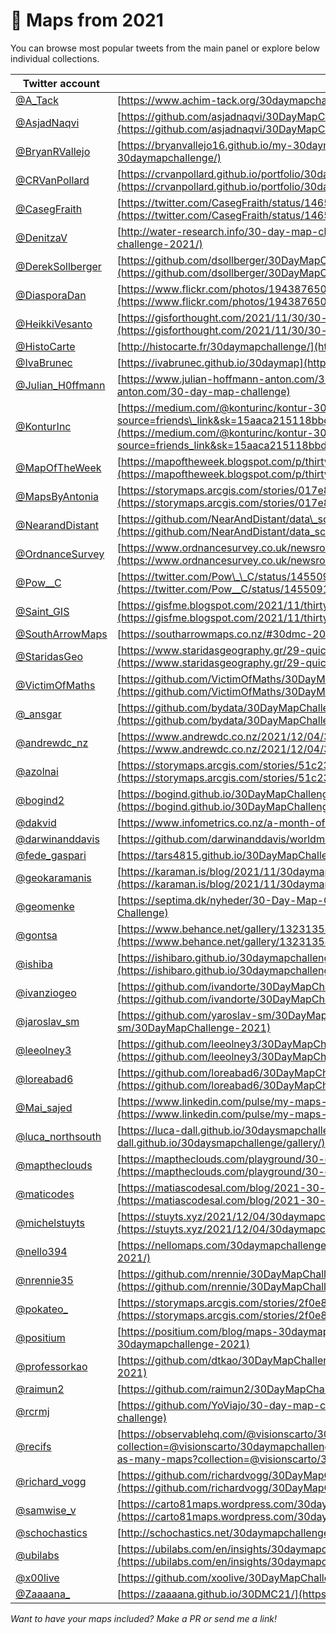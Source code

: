

# 🔵 Maps from 2021

You can browse most popular tweets from the main panel or explore below individual collections.

| Twitter account                                          | Map collection                                                                                                                                                                                                                                                        |
| -------------------------------------------------------- | --------------------------------------------------------------------------------------------------------------------------------------------------------------------------------------------------------------------------------------------------------------------- |
| [@A\_Tack](https://twitter.com/A_Tack)                   | [https://www.achim-tack.org/30daymapchallenge](https://www.achim-tack.org/30daymapchallenge)                                                                                                                                                                          |
| [@AsjadNaqvi](https://twitter.com/AsjadNaqvi)            | [https://github.com/asjadnaqvi/30DayMapChallenge2021](https://github.com/asjadnaqvi/30DayMapChallenge2021)    																																						   |
| [@BryanRVallejo](https://twitter.com/BryanRVallejo)      | [https://bryanvallejo16.github.io/my-30daymapchallenge/](https://bryanvallejo16.github.io/my-30daymapchallenge/)                                                                                                                                                      |
| [@CRVanPollard](https://twitter.com/CRVanPollard)        | [https://crvanpollard.github.io/portfolio/30day2021.html](https://crvanpollard.github.io/portfolio/30day2021.html)                                                                                                                                                    |
| [@CasegFraith](https://twitter.com/CasegFraith)          | [https://twitter.com/CasegFraith/status/1465733564646019084](https://twitter.com/CasegFraith/status/1465733564646019084)                                                                                                                                              |
| [@DenitzaV](https://twitter.com/DenitzaV)                | [http://water-research.info/30-day-map-challenge-2021/](http://water-research.info/30-day-map-challenge-2021/)                                                                                                                                                        |
| [@DerekSollberger](https://twitter.com/DerekSollberger)  | [https://github.com/dsollberger/30DayMapChallenge](https://github.com/dsollberger/30DayMapChallenge)                                                                                                                                                                  |
| [@DiasporaDan](https://twitter.com/DiasporaDan)          | [https://www.flickr.com/photos/194387650@N05/albums/72157720156583267/with/51689635932/](https://www.flickr.com/photos/194387650@N05/albums/72157720156583267/with/51689635932/)                                                                                      |
| [@HeikkiVesanto](https://twitter.com/HeikkiVesanto)      | [https://gisforthought.com/2021/11/30/30-day-map-challenge-2021](https://gisforthought.com/2021/11/30/30-day-map-challenge-2021)                                                                                                                                      |
| [@HistoCarte](https://twitter.com/HistoCarte)            | [http://histocarte.fr/30daymapchallenge/](http://histocarte.fr/30daymapchallenge/)                                                                                                                                                                                    |
| [@IvaBrunec](https://twitter.com/IvaBrunec)              | [https://ivabrunec.github.io/30daymap](https://ivabrunec.github.io/30daymap)                                                                                                                                                                                          |
| [@Julian\_H0ffmann](https://twitter.com/Julian_H0ffmann) | [https://www.julian-hoffmann-anton.com/30-day-map-challenge](https://www.julian-hoffmann-anton.com/30-day-map-challenge)                                                                                                                                              |
| [@KonturInc](https://twitter.com/KonturInc)              | [https://medium.com/@konturinc/kontur-30daymapchallenge-2021-e4799bcba975?source=friends\_link&sk=15aaca215118bbdd19fa3229fe6ce12a](https://medium.com/@konturinc/kontur-30daymapchallenge-2021-e4799bcba975?source=friends_link&sk=15aaca215118bbdd19fa3229fe6ce12a) |
| [@MapOfTheWeek](https://twitter.com/MapOfTheWeek)        | [https://mapoftheweek.blogspot.com/p/thirty-day-map-challenge-2021.html](https://mapoftheweek.blogspot.com/p/thirty-day-map-challenge-2021.html)                                                                                                                      |
| [@MapsByAntonia](https://twitter.com/MapsByAntonia)      | [https://storymaps.arcgis.com/stories/017e8ca6a916491db71d8378676a8f27](https://storymaps.arcgis.com/stories/017e8ca6a916491db71d8378676a8f27)                                                                                                                        |
| [@NearandDistant](https://twitter.com/NearandDistant)    | [https://github.com/NearAndDistant/data\_science\_with\_r/tree/main/30DayMapChallenge](https://github.com/NearAndDistant/data_science_with_r/tree/main/30DayMapChallenge)                                                                                             |
| [@OrdnanceSurvey](https://twitter.com/OrdnanceSurvey)    | [https://www.ordnancesurvey.co.uk/newsroom/blog/30-day-map-challenge](https://www.ordnancesurvey.co.uk/newsroom/blog/30-day-map-challenge)                                                                                                                            |
| [@Pow\_\_C](https://twitter.com/Pow__C)                  | [https://twitter.com/Pow\_\_C/status/1455091079951396864](https://twitter.com/Pow__C/status/1455091079951396864)                                                                                                                                                      |
| [@Saint\_GIS](https://twitter.com/Saint_GIS)             | [https://gisfme.blogspot.com/2021/11/thirty-days-of-mapping-fme-ing.html](https://gisfme.blogspot.com/2021/11/thirty-days-of-mapping-fme-ing.html)                                                                                                                    |
| [@SouthArrowMaps](https://twitter.com/SouthArrowMaps)    | [https://southarrowmaps.co.nz/#30dmc-2021](https://southarrowmaps.co.nz/#30dmc-2021)                                                                                                                                                                                  |
| [@StaridasGeo](https://twitter.com/StaridasGeo)          | [https://www.staridasgeography.gr/29-quick-maps-i-made-for-the-30-day-map-challenge-2021/](https://www.staridasgeography.gr/29-quick-maps-i-made-for-the-30-day-map-challenge-2021/)                                                                                  |
| [@VictimOfMaths](https://twitter.com/VictimOfMaths)      | [https://github.com/VictimOfMaths/30DayMapChallenge](https://github.com/VictimOfMaths/30DayMapChallenge)                                                                                                                                                              |
| [@\_ansgar](https://twitter.com/_ansgar)                 | [https://github.com/bydata/30DayMapChallenge-2021](https://github.com/bydata/30DayMapChallenge-2021)                                                                                                                                                                  |
| [@andrewdc\_nz](https://twitter.com/andrewdc_nz)         | [https://www.andrewdc.co.nz/2021/12/04/30daymapchallenge-2021-a-wrap-up/](https://www.andrewdc.co.nz/2021/12/04/30daymapchallenge-2021-a-wrap-up/)                                                                                                                    |
| [@azolnai](https://twitter.com/azolnai)         | [https://storymaps.arcgis.com/stories/51c23c009677471292b1d44e1f59abf8](https://storymaps.arcgis.com/stories/51c23c009677471292b1d44e1f59abf8)                                                                                                                    |
| [@bogind2](https://twitter.com/bogind2)                  | [https://bogind.github.io/30DayMapChallenge/day30](https://bogind.github.io/30DayMapChallenge/day30)                                                                                                                                                                  |
| [@dakvid](https://twitter.com/dakvid)                    | [https://www.infometrics.co.nz/a-month-of-maps/](https://www.infometrics.co.nz/a-month-of-maps/)                                                                                                                                                                      |
| [@darwinanddavis](https://twitter.com/darwinanddavis)    | [https://github.com/darwinanddavis/worldmaps](https://github.com/darwinanddavis/worldmaps)                                                                                                                                                                            |
| [@fede\_gaspari](https://twitter.com/fede_gaspari)       | [https://tars4815.github.io/30DayMapChallenge/](https://tars4815.github.io/30DayMapChallenge/)                                                                                                                                                                        |
| [@geokaramanis](https://twitter.com/geokaramanis)        | [https://karaman.is/blog/2021/11/30daymapchallenge-2021](https://karaman.is/blog/2021/11/30daymapchallenge-2021)                                                                                                                                                      |
| [@geomenke](https://twitter.com/geomenke)       		   | [https://septima.dk/nyheder/30-Day-Map-Challenge](https://septima.dk/nyheder/30-Day-Map-Challenge)                                                                                                                                                        			   |
| [@gontsa](https://twitter.com/gontsa)                    | [https://www.behance.net/gallery/132313545/My-30DayMapChallenge-2021](https://www.behance.net/gallery/132313545/My-30DayMapChallenge-2021)                                                                                                                            |
| [@ishiba](https://twitter.com/ishiba)                    | [https://ishibaro.github.io/30daymapchallengegallery/](https://ishibaro.github.io/30daymapchallengegallery/)                                                                                                                                                          |
| [@ivanziogeo](https://twitter.com/ivanziogeo)            | [https://github.com/ivandorte/30DayMapChallenge\_2021](https://github.com/ivandorte/30DayMapChallenge_2021)                                                                                                                                                           |
| [@jaroslav\_sm](https://twitter.com/jaroslav_sm)         | [https://github.com/yaroslav-sm/30DayMapChallenge-2021](https://github.com/yaroslav-sm/30DayMapChallenge-2021)                                                                                                                                                        |
| [@leeolney3](https://twitter.com/leeolney3)              | [https://github.com/leeolney3/30DayMapChallenge?anything](https://github.com/leeolney3/30DayMapChallenge?anything)                                                                                                                                                    |
| [@loreabad6](https://twitter.com/loreabad6)              | [https://github.com/loreabad6/30DayMapChallenge](https://github.com/loreabad6/30DayMapChallenge)                                                                                                                                                                      |
| [@Mai_sajed](https://twitter.com/Mai_sajedh)			   | [https://www.linkedin.com/pulse/my-maps-30daymapchallenge-2021-event-mai-ghaly-el-gazzar/](https://www.linkedin.com/pulse/my-maps-30daymapchallenge-2021-event-mai-ghaly-el-gazzar/)                                                                                  |                                                     |
| [@luca\_northsouth](https://twitter.com/luca_northsouth) | [https://luca-dall.github.io/30daysmapchallenge/gallery/](https://luca-dall.github.io/30daysmapchallenge/gallery/)                                                                                                                                                    |
| [@maptheclouds](https://twitter.com/maptheclouds)        | [https://maptheclouds.com/playground/30-day-map-challenge/metamapping/](https://maptheclouds.com/playground/30-day-map-challenge/metamapping/)                                                                                                                        |
| [@maticodes](https://twitter.com/maticodes)              | [https://matiascodesal.com/blog/2021-30-day-map-challenge-postmortem/](https://matiascodesal.com/blog/2021-30-day-map-challenge-postmortem/)                                                                                                                          |
| [@michelstuyts](https://twitter.com/michelstuyts)        | [https://stuyts.xyz/2021/12/04/30daymapchallenge-my-maps-for-the-2021-challenge/](https://stuyts.xyz/2021/12/04/30daymapchallenge-my-maps-for-the-2021-challenge/)                                                                                                    |
| [@nello394](https://twitter.com/nello394)                | [https://nellomaps.com/30daymapchallenge-2021/](https://nellomaps.com/30daymapchallenge-2021/)                                                                                                                                                                        |
| [@nrennie35](https://twitter.com/nrennie35)              | [https://github.com/nrennie/30DayMapChallenge/tree/main/2021](https://github.com/nrennie/30DayMapChallenge/tree/main/2021)                                                                                                                                            |
| [@pokateo\_](https://twitter.com/pokateo_)               | [https://storymaps.arcgis.com/stories/2f0e8ede2ac5422a80f7cd2e53989724](https://storymaps.arcgis.com/stories/2f0e8ede2ac5422a80f7cd2e53989724)                                                                                                                        |
| [@positium](https://twitter.com/positium)                | [https://positium.com/blog/maps-30daymapchallenge-2021](https://positium.com/blog/maps-30daymapchallenge-2021)                                                                                                                                                        |
| [@professorkao](https://twitter.com/professorkao)        | [https://github.com/dtkao/30DayMapChallenge-2021](https://github.com/dtkao/30DayMapChallenge-2021)                                                                                                                                                                    |
| [@raimun2](https://twitter.com/raimun2)                  | [https://github.com/raimun2/30DayMapChallenge](https://github.com/raimun2/30DayMapChallenge)                                                                                                                                                                          |
| [@rcrmj](https://twitter.com/rcrmj)                      | [https://github.com/YoViajo/30-day-map-challenge](https://github.com/YoViajo/30-day-map-challenge)                                                                                                                                                                    |
| [@recifs](https://twitter.com/recifs)                    | [https://observablehq.com/@visionscarto/30-days-and-as-many-maps?collection=@visionscarto/30daymapchallenge](https://observablehq.com/@visionscarto/30-days-and-as-many-maps?collection=@visionscarto/30daymapchallenge)                                              |
| [@richard\_vogg](https://twitter.com/richard_vogg)       | [https://github.com/richardvogg/30DayMapChallenge21](https://github.com/richardvogg/30DayMapChallenge21)                                                                                                                                                              |
| [@samwise\_v](https://twitter.com/samwise_v)             | [https://carto81maps.wordpress.com/30daymapchallenge-2021/](https://carto81maps.wordpress.com/30daymapchallenge-2021/)                                                                                                                                                |
| [@schochastics](https://twitter.com/schochastics)        | [http://schochastics.net/30daymapchallenge/](http://schochastics.net/30daymapchallenge/)                                                                                                                                                                              |
| [@ubilabs](https://twitter.com/ubilabs)                  | [https://ubilabs.com/en/insights/30daymapchallenge](https://ubilabs.com/en/insights/30daymapchallenge)                                                                                                                                                                |
| [@x00live](https://twitter.com/x00live)                  | [https://github.com/xoolive/30DayMapChallenge](https://github.com/xoolive/30DayMapChallenge)                                                                                                                                                                          |
| [@Zaaaana_](https://twitter.com/Zaaaana_)                | [https://zaaaana.github.io/30DMC21/](https://zaaaana.github.io/30DMC21/)            																																												   |

*Want to have your maps included? Make a PR or send me a link!*
